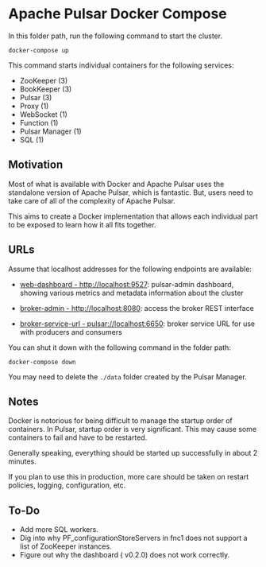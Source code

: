 <!--

    Licensed to the Apache Software Foundation (ASF) under one
    or more contributor license agreements.  See the NOTICE file
    distributed with this work for additional information
    regarding copyright ownership.  The ASF licenses this file
    to you under the Apache License, Version 2.0 (the
    "License"); you may not use this file except in compliance
    with the License.  You may obtain a copy of the License at

      http://www.apache.org/licenses/LICENSE-2.0

    Unless required by applicable law or agreed to in writing,
    software distributed under the License is distributed on an
    "AS IS" BASIS, WITHOUT WARRANTIES OR CONDITIONS OF ANY
    KIND, either express or implied.  See the License for the
    specific language governing permissions and limitations
    under the License.

-->
# Apache Pulsar Docker Compose

In this folder path, run the following command to start the cluster.

```
docker-compose up
```

This command starts individual containers for the following services:

- ZooKeeper (3)
- BookKeeper (3)
- Pulsar (3)
- Proxy (1)
- WebSocket (1)
- Function (1)
- Pulsar Manager (1)
- SQL (1)

## Motivation

Most of what is available with Docker and Apache Pulsar uses the standalone version of Apache Pulsar, which is fantastic. But, users need to take care of all of the complexity of Apache Pulsar.

This aims to create a Docker implementation that allows each individual part to be exposed to learn how it all fits together.

## URLs

Assume that localhost addresses for the following endpoints are available:

- [web-dashboard - http://localhost:9527](http://localhost:9527): pulsar-admin dashboard, showing various metrics and metadata information about the cluster

- [broker-admin - http://localhost:8080](http://localhost:8080): access the broker REST interface

- [broker-service-url - pulsar://localhost:6650](pulsar://localhost:6650): broker service URL for use with producers and consumers

You can shut it down with the following command in the folder path:

```
docker-compose down
```

You may need to delete the `./data` folder created by the Pulsar Manager.

## Notes

Docker is notorious for being difficult to manage the startup order of containers. In Pulsar, startup order is very significant. This may cause some containers to fail and have to be restarted.

Generally speaking, everything should be started up successfully in about 2 minutes.

If you plan to use this in production, more care should be taken on restart policies, logging, configuration, etc.

## To-Do

- Add more SQL workers.
- Dig into why PF_configurationStoreServers in fnc1 does not support a list of ZooKeeper instances.
- Figure out why the dashboard ( v0.2.0) does not work correctly.
